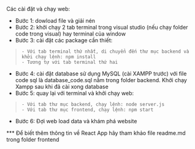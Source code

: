 ﻿Các cài đặt và chạy web:
- Bước 1: dowload file và giải nén
- Bước 2: khởi chạy 2 tab terminal trong visual studio (nếu chạy folder code trong visual) hay terminal của window
- Bước 3: cài đặt các package cần thiết:
>     - Với tab terminal thứ nhất, di chuyển đến thư mục backend và khởi chạy lệnh: npm install
>     - Tương tự với tab terminal thứ hai
- Bước 4: cài đặt database sử dụng MySQL (cài XAMPP trước) với file code sql là database_code.sql nằm trong folder backend. Khởi chạy Xampp sau khi đã cài xong database
- Bước 5: quay lại với terminal và khởi chạy web:
>     - Với tab thư mục backend, chạy lệnh: node server.js
>     - Với tab thư mục frontend, chạy lệnh: npm start
- Bước 6: Đợi web load data và khám phá website

*** Để biết thêm thông tin về React App hãy tham khảo file readme.md trong folder frontend
